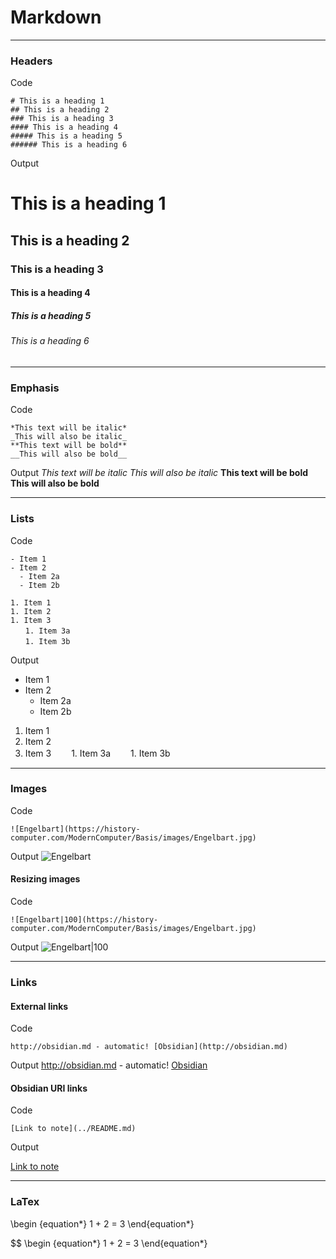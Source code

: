 # Markdown

---

### Headers

Code
````
# This is a heading 1 
## This is a heading 2 
### This is a heading 3 
#### This is a heading 4 
##### This is a heading 5 
###### This is a heading 6
````
Output
# This is a heading 1 
## This is a heading 2 
### This is a heading 3 
#### This is a heading 4 
##### This is a heading 5 
###### This is a heading 6

---

### Emphasis
Code
````
*This text will be italic* 
_This will also be italic_
**This text will be bold** 
__This will also be bold__

````
Output
*This text will be italic* 
_This will also be italic_
**This text will be bold** 
__This will also be bold__

---

### Lists
Code
````
- Item 1 
- Item 2 
  - Item 2a 
  - Item 2b 

1. Item 1 
1. Item 2 
1. Item 3 
　　1. Item 3a 
　　1. Item 3b
````
Output
- Item 1 
- Item 2 
  - Item 2a 
  - Item 2b 

1. Item 1 
1. Item 2 
1. Item 3 
　　1. Item 3a 
　　1. Item 3b

---

### Images

Code
````
![Engelbart](https://history-computer.com/ModernComputer/Basis/images/Engelbart.jpg)
````
Output
![Engelbart](https://history-computer.com/ModernComputer/Basis/images/Engelbart.jpg)


#### Resizing images
Code
````
![Engelbart|100](https://history-computer.com/ModernComputer/Basis/images/Engelbart.jpg)
````
Output
![Engelbart|100](https://history-computer.com/ModernComputer/Basis/images/Engelbart.jpg)


---

### Links 

#### External links
Code
````
http://obsidian.md - automatic! [Obsidian](http://obsidian.md)
````
Output
http://obsidian.md - automatic! [Obsidian](http://obsidian.md)

#### Obsidian URI links
Code
````
[Link to note](../README.md)
````
Output

[Link to note](../README.md)



---

### LaTex

\begin
{equation*} 1 + 2 = 3 
\end{equation*}

$$ 
\begin
{equation*} 1 + 2 = 3 
\end{equation*}